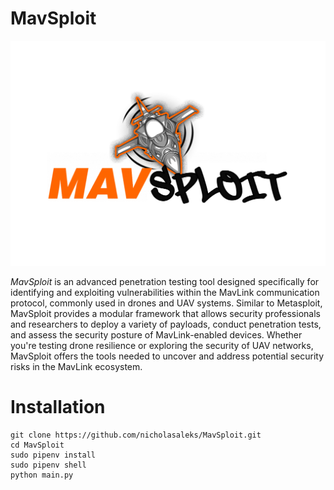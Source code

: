 # MavSploit

![MavSploit](src/img/logo.png)

*MavSploit* is an advanced penetration testing tool designed specifically for identifying and exploiting vulnerabilities within the MavLink communication protocol, commonly used in drones and UAV systems. Similar to Metasploit, MavSploit provides a modular framework that allows security professionals and researchers to deploy a variety of payloads, conduct penetration tests, and assess the security posture of MavLink-enabled devices. Whether you're testing drone resilience or exploring the security of UAV networks, MavSploit offers the tools needed to uncover and address potential security risks in the MavLink ecosystem.

# Installation 

```
git clone https://github.com/nicholasaleks/MavSploit.git
cd MavSploit
sudo pipenv install
sudo pipenv shell
python main.py
```
